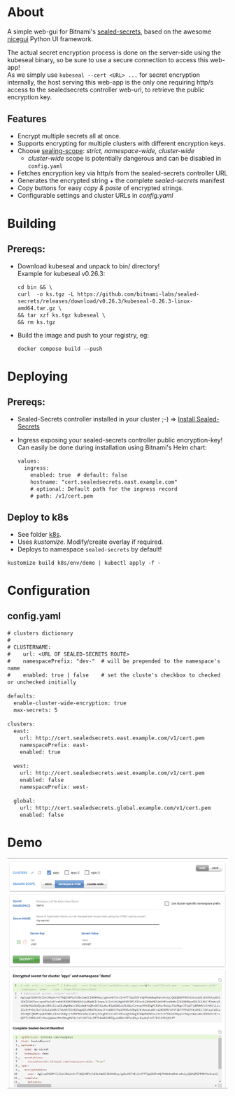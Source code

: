 # About
A simple web-gui for Bitnami's [sealed-secrets](https://github.com/bitnami-labs/sealed-secrets/), based on the awesome [nicegui](https://nicegui.io/) Python UI framework.  
  
The actual secret encryption process is done on the server-side using the kubeseal binary, so be sure to use a secure connection to access this web-app!  
As we simply use `kubeseal --cert <URL> ...` for secret encryption internally, the host serving this web-app is the only one requiring http/s access to the sealedsecrets controller web-url, to retrieve the public encryption key.
## Features
- Encrypt multiple secrets all at once.
- Supports encrypting for multiple clusters with different encryption keys.
- Choose [sealing-scope](https://github.com/bitnami-labs/sealed-secrets/?tab=readme-ov-file#scopes): *strict, namespace-wide, cluster-wide*
  - *cluster-wide* scope is potentially dangerous and can be disabled in `config.yaml`
- Fetches encryption key via http/s from the sealed-secrets controller URL
- Generates the encrypted string + the complete *sealed-secrets* manifest
- Copy buttons for easy *copy & paste* of encrypted strings.
- Configurable settings and cluster URLs in *config.yaml*




# Building

## Prereqs:

- Download kubeseal and unpack to bin/ directory!  
  Example for kubeseal v0.26.3:
    ```
    cd bin && \
    curl  -o ks.tgz -L https://github.com/bitnami-labs/sealed-secrets/releases/download/v0.26.3/kubeseal-0.26.3-linux-amd64.tar.gz \
    && tar xzf ks.tgz kubeseal \
    && rm ks.tgz
    ```
 -  Build the image and push to your registry, eg:
    ```
    docker compose build --push
    ```
 
 
# Deploying
## Prereqs:
- Sealed-Secrets controller installed in your cluster ;-)  =>
  [Install Sealed-Secrets](https://github.com/bitnami-labs/sealed-secrets/?tab=readme-ov-file#installation)
  
- Ingress exposing your sealed-secrets controller public encryption-key!  
  Can easily be done during installation using Bitnami's Helm chart:
  ```
  values:
    ingress:
      enabled: true  # default: false
      hostname: "cert.sealedsecrets.east.example.com"
      # optional: Default path for the ingress record
      # path: /v1/cert.pem
  ```


## Deploy to k8s
- See folder [k8s](./k8s/). 
- Uses *kustomize*. Modify/create overlay if required.
- Deploys to namespace `sealed-secrets` by default!  

```
kustomize build k8s/env/demo | kubectl apply -f -
```

# Configuration
## config.yaml

```
# clusters dictionary
# 
# CLUSTERNAME:
#    url: <URL OF SEALED-SECRETS ROUTE>
#    namespacePrefix: "dev-"  # will be prepended to the namespace's name
#    enabled: true | false    # set the cluste's checkbox to checked or unchecked initially

defaults:
  enable-cluster-wide-encryption: true
  max-secrets: 5

clusters:
  east:
    url: http://cert.sealedsecrets.east.example.com/v1/cert.pem
    namespacePrefix: east-
    enabled: true

  west:
    url: http://cert.sealedsecrets.west.example.com/v1/cert.pem
    enabled: false
    namespacePrefix: west-

  global:
    url: http://cert.sealedsecrets.global.example.com/v1/cert.pem
    enabled: false
```

# Demo
![Demo](docs/demo.png)
